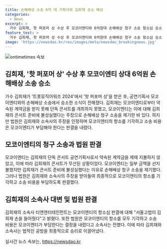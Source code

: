 ```yaml
---
title: 손해배상 소송 6억 대 기획사와 김희재 승소 예상
categories:
  - News
excerpt: >
  가수 김희재, 핫 퍼포머 상 수상 후 모코이엔티와 6억원대 손해배상 청구 소송 항소심 승소. 공연기획사 모코이엔티는 계약금 미지급으로 김희재의 콘서트 무산, 손해배상 청구. 하지만 법원은 항소 모두 기각하며 모코이엔티에게 소송 비용 부담 판결. 김희재 소속사는 서울고법이 김희재 손을 들어줬다고 전했다. 
feature_text: >
  가수 김희재, 핫 퍼포머 상 수상 후 모코이엔티와 6억원대 손해배상 청구 소송 항소심 승소. 공연기획사 모코이엔티는 계약금 미지급으로 김희재의 콘서트 무산, 손해배상 청구. 하지만 법원은 항소 모두 기각하며 모코이엔티에게 소송 비용 부담 판결. 김희재 소속사는 서울고법이 김희재 손을 들어줬다고 전했다. 
image: 'https://newsdao.kr/res/images/meta/newsdao_breakingnews.jpg'
---
```


<p><img src="https://newsdao.kr/res/images/meta/newsdao_breakingnews.jpg" alt="ontimetimes 속보" /></p>

<h2 data-ke-size="size26">김희재, '핫 퍼포머 상' 수상 후 모코이엔티 상대 6억원 손해배상 소송 승소</h2>

<p data-ke-size="size16">가수 김희재가 '트롯뮤직어워즈 2024'에서 '핫 퍼포머 상'을 받은 후, 공연기획사 모코이엔티와의 손해배상 소송에서 승소한 소식이 전해졌다. 김희재는 모코이엔티로부터 약속된 계약금을 받지 못해 단독 콘서트를 개최하지 못했고, 모코이엔티는 이에 대해 김희재의 콘서트 준비에 불성실했다는 주장으로 손해배상 청구 소송을 제기한 바 있다. 하지만 법원은 김희재와 소속사의 주장을 인정하며 모코이엔티의 항소를 기각하고 소송 비용은 모코이엔티가 부담해야 한다는 판결을 내렸다.</p>

<h2 data-ke-size="size26">모코이엔티의 청구 소송과 법원 판결</h2>

<p data-ke-size="size16">모코이엔티는 김희재의 단독 콘서트 공연기획사로서 약속된 계약금을 제때 지불하지 않았고, 이에 따라 김희재의 콘서트가 무산된 상황이었다. 모코이엔티는 일부 금액을 선지불했지만 김희재가 콘서트 준비에 불성실했다는 이유로 손해배상 청구 소송을 제기했다. 그러나 법원은 김희재와 소속사의 주장을 받아들여 최종적으로 모코이엔티의 항소를 기각하고 소송 비용을 부담하도록 판결했다.</p>

<h2 data-ke-size="size26">김희재의 소속사 대변 및 법원 판결</h2>

<p data-ke-size="size16">김희재의 소속사 티엔엔터테인먼트는 모코이엔티의 항소심 판결에 대해 "서울고법이 김희재 손을 들어줬다"고 밝혔다. 또한 법원은 모코이엔티의 항소를 모두 기각하고 소송 비용은 모코이엔티가 부담한다는 결정을 내렸다고 소속사는 전했다. 이에 따라 김희재와 소속사는 법적인 공방을 최종적으로 승리로 이끌어냈다.</p>
실시간 뉴스 속보는, <a href="https://newsdao.kr" rel="dofollow">https://newsdao.kr</a>


